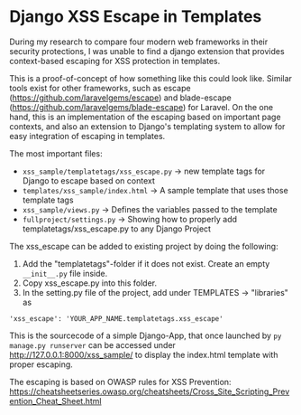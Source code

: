 # Django XSS Escape in Templates

During my research to compare four modern web frameworks in their security protections, I was unable to find
a django extension that provides context-based escaping for XSS protection in templates.

This is a proof-of-concept of how something like this could look like. Similar tools exist for other frameworks,
such as escape (https://github.com/laravelgems/escape) and blade-escape (https://github.com/laravelgems/blade-escape)
for Laravel. On the one hand, this is an implementation of the escaping based on important page contexts, and also an
extension to Django's templating system to allow for easy integration of escaping in templates.

The most important files:
- ```xss_sample/templatetags/xss_escape.py``` -> new template tags for Django to escape based on context
- ```templates/xss_sample/index.html``` -> A sample template that uses those template tags
- ```xss_sample/views.py``` -> Defines the variables passed to the template
- ```fullproject/settings.py``` -> Showing how to properly add templatetags/xss_escape.py to any Django Project

The xss_escape can be added to existing project by doing the following:
1. Add the "templatetags"-folder if it does not exist. Create an empty ```__init__.py``` file inside.
2. Copy xss_escape.py into this folder.
3. In the setting.py file of the project, add under TEMPLATES -> "libraries" as
```
'xss_escape': 'YOUR_APP_NAME.templatetags.xss_escape'
```
This is the sourcecode of a simple Django-App, that once launched by 
```py manage.py runserver```
can be accessed under http://127.0.0.1:8000/xss_sample/ to display the index.html template with proper escaping.

The escaping is based on OWASP rules for XSS Prevention:
https://cheatsheetseries.owasp.org/cheatsheets/Cross_Site_Scripting_Prevention_Cheat_Sheet.html
